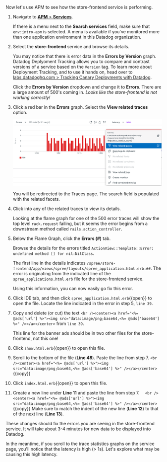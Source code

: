 Now let's use APM to see how the store-frontend service is performing. 

1. Navigate to <a href="https://app.datadoghq.com/apm/services" target="_datadog">**APM** > **Services**</a>. 

    If there is a menu next to the **Search services** field, make sure that `env:intro-apm` is selected. A menu is available if you've monitored more than one application environment in this Datadog organization.

2. Select the **store-frontend** service and browse its details. 

    You may notice that there is error data in the **Errors by Version** graph. Datadog Deplyoment Tracking allows you to compare and contrast versions of a service based on the `Version` tag. To learn more about Deployment Tracking, and to use it hands on, head over to <a href="https://labs.datadoghq.com/snippets" target="_datadog">labs.datadoghq.com > Tracking Canary Deployments with Datadog</a>.
    
    Click the **Errors by Version** dropdown and change it to **Errors**. There are a large amount of 500's coming in. *Looks like the store-frontend is not working correctly!*

3. Click a red bar in the **Errors** graph. Select the **View related traces** option. 

    ![View Related Traces](fixappv3/assets/view-traces.png) 
    
    You will be redirected to the Traces page. The search field is populated with the related facets. 

4. Click into any of the related traces to view its details. 

    Looking at the flame graph for one of the 500 error traces will show the top level `rack.request` failing, but it seems the error begins from a downstream method called `rails.action_controller`.

5. Below the Flame Graph, click the **Errors (#)** tab.

    Browse the details for the errors titled `ActionView::Template::Error: undefined method [] for nil:NilClass`. 
    
    The first line in the details indicates `/spree/store-frontend/app/views/spree/layouts/spree_application.html.erb:##`. The error is originating from the indicated line of the `spree_applications.html.erb` file for the store-frontend service.
    
    Using this information, you can now easily go fix this error.

6. Click IDE tab, and then click `spree_application.html.erb`{{open}} to open the file. Locate the line indicated in the error in step 5, `line 39`.

7. Copy and delete (or cut) the text `<br /><center><a href="<%= @ads['url'] %>"><img src="data:image/png;base64,<%= @ads['base64'] %>" /></a></center>` from `line 39`. 

    This line for the banner ads should be in two other files for the store-frontend, not this one!

8. Click `show.html.erb`{{open}} to open this file. 

9. Scroll to the bottom of the file (**Line 48**). Paste the line from step 7. 
```<br /><center><a href="<%= @ads['url'] %>"><img src="data:image/png;base64,<%= @ads['base64'] %>" /></a></center>```{{copy}}

10. Click `index.html.erb`{{open}} to open this file. 

11. Create a new line under **Line 11** and paste the line from step 7. 
```  <br /><center><a href="<%= @ads['url'] %>"><img src="data:image/png;base64,<%= @ads['base64'] %>" /></a></center>```{{copy}} Make sure to match the indent of the new line (**Line 12**) to that of the next line (**Line 13**).

These changes should fix the errors you are seeing in the store-frontend service. It will take about 3-4 minutes for new data to be displayed into Datadog. 

In the meantime, if you scroll to the trace statistics graphs on the service page, you'll notice that the latency is high (> 1s). Let's explore what may be causing this high latency.